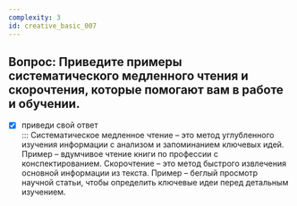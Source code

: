 ```yaml
---
complexity: 3
id: creative_basic_007
---
```

## Вопрос: Приведите примеры систематического медленного чтения и скорочтения, которые помогают вам в работе и обучении.

- [x] приведи свой ответ  
  ::: Систематическое медленное чтение – это метод углубленного изучения информации с анализом и запоминанием ключевых идей. Пример – вдумчивое чтение книги по профессии с конспектированием. Скорочтение – это метод быстрого извлечения основной информации из текста. Пример – беглый просмотр научной статьи, чтобы определить ключевые идеи перед детальным изучением.